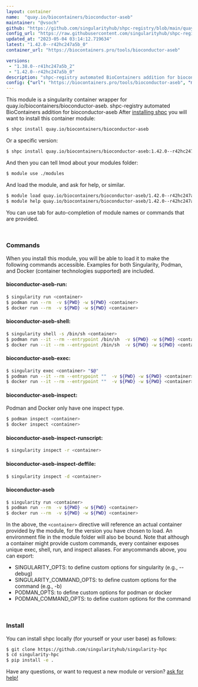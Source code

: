 ```yaml
---
layout: container
name:  "quay.io/biocontainers/bioconductor-aseb"
maintainer: "@vsoch"
github: "https://github.com/singularityhub/shpc-registry/blob/main/quay.io/biocontainers/bioconductor-aseb/container.yaml"
config_url: "https://raw.githubusercontent.com/singularityhub/shpc-registry/main/quay.io/biocontainers/bioconductor-aseb/container.yaml"
updated_at: "2023-05-04 03:14:12.719634"
latest: "1.42.0--r42hc247a5b_0"
container_url: "https://biocontainers.pro/tools/bioconductor-aseb"

versions:
 - "1.38.0--r41hc247a5b_2"
 - "1.42.0--r42hc247a5b_0"
description: "shpc-registry automated BioContainers addition for bioconductor-aseb"
config: {"url": "https://biocontainers.pro/tools/bioconductor-aseb", "maintainer": "@vsoch", "description": "shpc-registry automated BioContainers addition for bioconductor-aseb", "latest": {"1.42.0--r42hc247a5b_0": "sha256:fab4e1aaf729271b9639d721b9fa52fcf8e907a91deb81bbfa337dc15048f82c"}, "tags": {"1.38.0--r41hc247a5b_2": "sha256:f64337773f4b0abad28752dbe802bd072206344d04d30023d531297948246296", "1.42.0--r42hc247a5b_0": "sha256:fab4e1aaf729271b9639d721b9fa52fcf8e907a91deb81bbfa337dc15048f82c"}, "docker": "quay.io/biocontainers/bioconductor-aseb"}
---
```


This module is a singularity container wrapper for quay.io/biocontainers/bioconductor-aseb.
shpc-registry automated BioContainers addition for bioconductor-aseb
After [installing shpc](#install) you will want to install this container module:


```bash
$ shpc install quay.io/biocontainers/bioconductor-aseb
```

Or a specific version:

```bash
$ shpc install quay.io/biocontainers/bioconductor-aseb:1.42.0--r42hc247a5b_0
```

And then you can tell lmod about your modules folder:

```bash
$ module use ./modules
```

And load the module, and ask for help, or similar.

```bash
$ module load quay.io/biocontainers/bioconductor-aseb/1.42.0--r42hc247a5b_0
$ module help quay.io/biocontainers/bioconductor-aseb/1.42.0--r42hc247a5b_0
```

You can use tab for auto-completion of module names or commands that are provided.

<br>

### Commands

When you install this module, you will be able to load it to make the following commands accessible.
Examples for both Singularity, Podman, and Docker (container technologies supported) are included.

#### bioconductor-aseb-run:

```bash
$ singularity run <container>
$ podman run --rm  -v ${PWD} -w ${PWD} <container>
$ docker run --rm  -v ${PWD} -w ${PWD} <container>
```

#### bioconductor-aseb-shell:

```bash
$ singularity shell -s /bin/sh <container>
$ podman run --it --rm --entrypoint /bin/sh  -v ${PWD} -w ${PWD} <container>
$ docker run --it --rm --entrypoint /bin/sh  -v ${PWD} -w ${PWD} <container>
```

#### bioconductor-aseb-exec:

```bash
$ singularity exec <container> "$@"
$ podman run --it --rm --entrypoint ""  -v ${PWD} -w ${PWD} <container> "$@"
$ docker run --it --rm --entrypoint ""  -v ${PWD} -w ${PWD} <container> "$@"
```

#### bioconductor-aseb-inspect:

Podman and Docker only have one inspect type.

```bash
$ podman inspect <container>
$ docker inspect <container>
```

#### bioconductor-aseb-inspect-runscript:

```bash
$ singularity inspect -r <container>
```

#### bioconductor-aseb-inspect-deffile:

```bash
$ singularity inspect -d <container>
```



#### bioconductor-aseb

```bash
$ singularity run <container>
$ podman run --rm  -v ${PWD} -w ${PWD} <container>
$ docker run --rm  -v ${PWD} -w ${PWD} <container>
```


In the above, the `<container>` directive will reference an actual container provided
by the module, for the version you have chosen to load. An environment file in the
module folder will also be bound. Note that although a container
might provide custom commands, every container exposes unique exec, shell, run, and
inspect aliases. For anycommands above, you can export:

 - SINGULARITY_OPTS: to define custom options for singularity (e.g., --debug)
 - SINGULARITY_COMMAND_OPTS: to define custom options for the command (e.g., -b)
 - PODMAN_OPTS: to define custom options for podman or docker
 - PODMAN_COMMAND_OPTS: to define custom options for the command

<br>

### Install

You can install shpc locally (for yourself or your user base) as follows:

```bash
$ git clone https://github.com/singularityhub/singularity-hpc
$ cd singularity-hpc
$ pip install -e .
```

Have any questions, or want to request a new module or version? [ask for help!](https://github.com/singularityhub/singularity-hpc/issues)